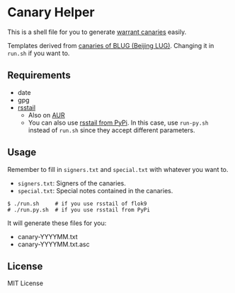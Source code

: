 # Canary Helper

This is a shell file for you to generate [warrant canaries](https://en.wikipedia.org/wiki/Warrant_canary) easily.

Templates derived from [canaries of BLUG (Beijing LUG)](https://beijinglug.club/wiki/doku.php?id=blug-canary-1). Changing it in `run.sh` if you want to.

## Requirements
* date
* gpg
* [rsstail](https://github.com/flok99/rsstail)
  * Also on [AUR](https://aur.archlinux.org/packages/rsstail)
  * You can also use [rsstail from PyPi](https://pypi.org/project/rsstail/). In this case, use `run-py.sh` instead of `run.sh` since they accept different parameters.

## Usage

Remember to fill in `signers.txt` and `special.txt` with whatever you want to.

* `signers.txt`: Signers of the canaries.
* `special.txt`: Special notes contained in the canaries.

``` shell
$ ./run.sh     # if you use rsstail of flok9
# ./run.py.sh  # if you use rsstail from PyPi
```

It will generate these files for you:
* canary-YYYYMM.txt
* canary-YYYYMM.txt.asc

## License

MIT License